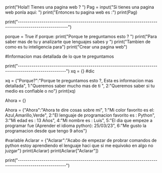 print("Hola!!  Tienes una pagina web ? ")
Pag = input("Si tienes una pagina web ponla aqui: ")
print("Entonces tu pagina web es :")
print(Pag)

print("-------------------------------------------------------------------------------------------------------")

porque = True
if porque:
    print("Porque te preguntamos esto ? ")
    print("Para saber mas de tu y analizarte que lenguajes sabes y ")
    print("Tambien de como es tu inteligencia para")
    print("Crear una pagina web")

#Informacion mas detallada de lo que te preguntamos 


print("------------------------------------------------------------------------------------------------------")
xq = {} #dic

xq = {"Porque?":"Porque te preguntamos esto ?, Esta es informacion mas detallada", 
      1:"Queremos saber mucho mas de ti ",
         2:"Queremos saber si tu medio es confiable o no"}
print(xq)


Ahora = {}

Ahora = {"Ahora":"Ahora te dire cosas sobre mi",
             1:"Mi color favorito es el: Azul,Amarillo,Verde",
                 2:"El lenguaje de programacion favorito es : Python",
                     3:"Mi edad es : 13 Años",
                          4:"Mi nombre es : Luis",
                             5:"El dia que empeze a programar fue (Aprender el idioma python): 25/03/23",
                                 6:"Me gusto la programacion desde que tengo 9 años"}


#variable
Aclarar = {"Aclarar":"Acabo de empezar de probrar comandos de python estoy aprendiendo el lenguaje haci que si me equivoko en algo no juzgar"}
print(Aclarar)
print(Aclarar["Aclarar"])

print("------------------------------------------------------------------------------------------------------")
